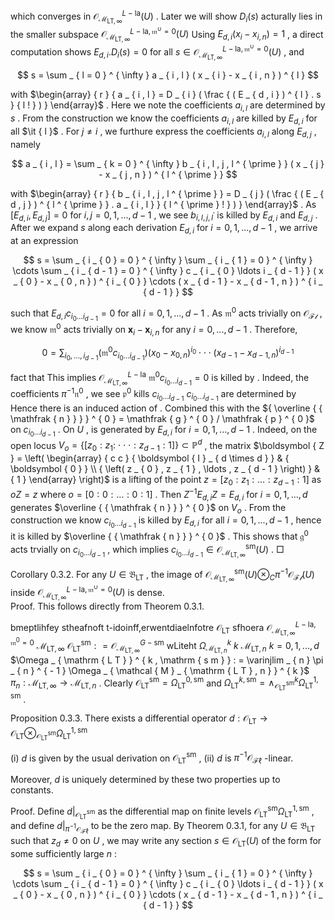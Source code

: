 which converges in ${ \mathcal { O } } _ { \mathcal { M } _ { \mathrm { L T } , \infty } } ^ { L - \mathrm { l a } } ( U )$ . Later we will show $D _ { i } ( s )$ acturally lies in the smaller subspace $\mathcal { O } _ { \mathcal { M } _ { \mathrm { L T } , \infty } } ^ { L - \mathrm { l a } , \mathfrak { m } ^ { \cup } = 0 } ( U )$ Using $E _ { d , i } ( x _ { i } - x _ { i , n } ) = 1$ , a direct computation shows $E _ { d , i } . D _ { i } ( s ) = 0$ for all $s \in \mathcal { O } _ { \mathcal { M } _ { \mathrm { L T } , \infty } } ^ { L - \mathrm { l a } , \mathfrak { m } ^ { \cup } = 0 } ( U )$ , and  

$$
s = \sum _ { l = 0 } ^ { \infty } a _ { i , l } ( x _ { i } - x _ { i , n } ) ^ { l }
$$  

with $\begin{array} { r } { a _ { i , l } = D _ { i } ( \frac { ( E _ { d , i } ) ^ { l } . s } { l ! } ) } \end{array}$ . Here we note the coefficients $a _ { i , l }$ are determined by $s$ . From the construction we know the coefficients $a _ { i , l }$ are killed by $E _ { d , i }$ for all $\it { l }$ . For $j \neq i$ , we furthure express the coefficients $a _ { i , l }$ along $E _ { d , j }$ , namely  

$$
a _ { i , l } = \sum _ { k = 0 } ^ { \infty } b _ { i , l , j , l ^ { \prime } } ( x _ { j } - x _ { j , n } ) ^ { l ^ { \prime } }
$$  

with $\begin{array} { r } { b _ { i , l , j , l ^ { \prime } } = D _ { j } ( \frac { ( E _ { d , j } ) ^ { l ^ { \prime } } . a _ { i , l } } { l ^ { \prime } ! } ) } \end{array}$ . As $[ E _ { d , i } , E _ { d , j } ] = 0$ for $i , j = 0 , 1 , . . . , d - 1$ , we see $b _ { i , l , j , l ^ { \prime } }$ is killed by $E _ { d , i }$ and $E _ { d , j }$ . After we expand $s$ along each derivation $E _ { d , i }$ for $i = 0 , 1 , . . . , d - 1$ , we arrive at an expression  

$$
s = \sum _ { i _ { 0 } = 0 } ^ { \infty } \sum _ { i _ { 1 } = 0 } ^ { \infty } \cdots \sum _ { i _ { d - 1 } = 0 } ^ { \infty } c _ { i _ { 0 } \ldots i _ { d - 1 } } ( x _ { 0 } - x _ { 0 , n } ) ^ { i _ { 0 } } \cdots ( x _ { d - 1 } - x _ { d - 1 , n } ) ^ { i _ { d - 1 } }
$$  

such that $E _ { d , i } c _ { i _ { 0 } \dots i _ { d - 1 } } = 0$ for all $i = 0 , 1 , . . . , d - 1$ . As ${ \mathfrak { m } } ^ { 0 }$ acts trivially on $\mathcal { O } _ { \mathcal { F l } }$ , we know ${ \mathfrak { m } } ^ { 0 }$ acts trivially on $\boldsymbol { x } _ { i } - \boldsymbol { x } _ { i , n }$ for any $i = 0 , . . . , d - 1$ . Therefore,  

$$
0 = \sum _ { i _ { 0 } , \ldots , i _ { d - 1 } } ( \mathfrak { m } ^ { 0 } c _ { i _ { 0 } \ldots i _ { d - 1 } } ) ( x _ { 0 } - x _ { 0 , n } ) ^ { i _ { 0 } } \cdot \cdot \cdot ( x _ { d - 1 } - x _ { d - 1 , n } ) ^ { i _ { d - 1 } }
$$  

fact that This implies $\mathcal { O } _ { \mathcal { M } _ { \mathrm { L T } , \infty } } ^ { L - \mathrm { l a } }$ ${ \mathfrak { m } } ^ { 0 } c _ { i _ { 0 } \dots i _ { d - 1 } } = 0$ is killed by . Indeed, the coefficients $\pi ^ { - 1 } \mathfrak { n } ^ { 0 }$ , we see ${ \mathfrak { p } } ^ { 0 }$ kills $c _ { i _ { 0 } \ldots i _ { d - 1 } }$ $c _ { i _ { 0 } \ldots i _ { d - 1 } }$ are determined by Hence there is an induced action of . Combined this with the ${ \overline { { \mathfrak { n } } } } ^ { 0 } = \mathfrak { g } ^ { 0 } / \mathfrak { p } ^ { 0 }$ on $c _ { i _ { 0 } \ldots i _ { d - 1 } }$ . On $U$ , is generated by $E _ { d , i }$ for $i = 0 , 1 , . . . , d - 1$ . Indeed, on the open locus $V _ { o } = \{ [ z _ { 0 } : z _ { 1 } :$ $\cdot \cdot \cdot : z _ { d - 1 } : 1 ] \} \subset \mathbb { P } ^ { d }$ , the matrix $\boldsymbol { Z } = \left( \begin{array} { c c } { \boldsymbol { I } _ { d \times d } } & { \boldsymbol { 0 } } \\ { \left( z _ { 0 } , z _ { 1 } , \ldots , z _ { d - 1 } \right) } & { 1 } \end{array} \right)$ is a lifting of the point $z = [ z _ { 0 } : z _ { 1 } : . . . : z _ { d - 1 } : 1 ]$ as $o Z = z$ where $o = [ 0 : 0 : \dots : 0 : 1 ]$ . Then $Z ^ { - 1 } E _ { d , i } Z = E _ { d , i }$ for $i = 0 , 1 , . . . , d$ generates $\overline { { \mathfrak { n } } } ^ { 0 }$ on $V _ { o }$ . From the construction we know $c _ { i _ { 0 } \ldots i _ { d - 1 } }$ is killed by $E _ { d , i }$ for all $i = 0 , 1 , . . . , d - 1$ , hence it is killed by $\overline { { \mathfrak { n } } } ^ { 0 }$ . This shows that ${ \mathfrak { g } } ^ { 0 }$ acts trvially on $c _ { i _ { 0 } \ldots i _ { d - 1 } }$ , which implies $c _ { i _ { 0 } \dots i _ { d - 1 } } \in { \mathcal { O } } _ { { \mathcal { M } } _ { \mathrm { L T } , \infty } } ^ { \mathrm { s m } } ( U )$ . □  

Corollary 0.3.2. For any $U \in \mathfrak { B } _ { \mathrm { L T } }$ , the image of $\mathcal { O } _ { \mathcal { M } _ { \mathrm { L T } , \infty } } ^ { \mathrm { s m } } ( U ) \otimes _ { C } \pi ^ { - 1 } \mathcal { O } _ { \mathcal { F l } } ( U )$ inside $\mathcal { O } _ { \mathcal { M } _ { \mathrm { L T } , \infty } } ^ { L - \mathrm { l a } , \mathfrak { m } ^ { \cup } = 0 } ( U )$ is dense.   
Proof. This follows directly from Theorem 0.3.1.  

bmeptlihfey stheafnoft t-idoinff,erwentdiaelnfotre $\mathcal { O } _ { \mathrm { L T } }$ sfhoera $\mathcal { O } _ { \mathcal { M } _ { \mathrm { L T } , \infty } } ^ { L - \mathrm { l a } , \mathfrak { m } ^ { \mathrm { 0 } } = 0 }$ $\mathcal { M } _ { \mathrm { L T } , \infty }$ $\mathcal { O } _ { \mathrm { L T } } ^ { \mathrm { s m } } : = \mathcal { O } _ { \mathcal { M } _ { \mathrm { L T } , \infty } } ^ { G - \mathrm { s m } }$ wLiteht $\Omega _ { \mathcal { M } _ { \mathrm { L T } , n } } ^ { k }$ $k$ $\mathcal { M } _ { \mathrm { L T } , n }$ $k = 0 , 1 , . . . , d$ $\Omega _ { \mathrm { L T } } ^ { k , \mathrm { s m } } : = \varinjlim _ { n } \pi _ { n } ^ { - 1 } \Omega _ { \mathcal { M } _ { \mathrm { L T } , n } } ^ { k }$ $\pi _ { n } : { \mathcal { M } } _ { \mathrm { L T } , \infty } \to { \mathcal { M } } _ { \mathrm { L T } , n }$ . Clearly $\mathcal { O } _ { \mathrm { L T } } ^ { \mathrm { s m } } = \Omega _ { \mathrm { L T } } ^ { 0 , \mathrm { s m } }$ and $\Omega _ { \mathrm { L T } } ^ { k , \mathrm { s m } } = \wedge _ { { \mathcal { O } } _ { \mathrm { L T } } ^ { \mathrm { s m } } } ^ { k } \Omega _ { \mathrm { L T } } ^ { 1 , \mathrm { s m } }$ .  

Proposition 0.3.3. There exists a differential operator $d : \mathcal { O } _ { \mathrm { L T } } \to \mathcal { O } _ { \mathrm { L T } } \otimes _ { \mathcal { O } _ { \mathrm { L T } } ^ { \mathrm { s m } } } \Omega _ { \mathrm { L T } } ^ { 1 , \mathrm { s m } }$  

(i) $d$ is given by the usual derivation on $\mathcal { O } _ { \mathrm { L T } } ^ { \mathrm { s m } }$ , (ii) $d$ is $\pi ^ { - 1 } { \mathcal { O } } _ { { \mathcal { F } } \ell }$ -linear.  

Moreover, $d$ is uniquely determined by these two properties up to constants.  

Proof. Define $d | _ { \mathcal { O } _ { \mathrm { L T } } ^ { \mathrm { s m } } }$ as the differential map on finite levels ${ \mathcal { O } } _ { \mathrm { L T } } ^ { \mathrm { s m } }  \Omega _ { \mathrm { L T } } ^ { \mathrm { 1 , s m } }$ , and define $d | _ { \pi ^ { - 1 } \mathcal { O } _ { \mathcal { F } \ell } }$ to be the zero map. By Theorem 0.3.1, for any $U \in \mathfrak { B } _ { \mathrm { L T } }$ such that $z _ { d } \neq 0$ on $U$ , we may write any section $s \in \mathcal { O } _ { \mathrm { L T } } ( U )$ of the form for some sufficiently large $n$ :  

$$
s = \sum _ { i _ { 0 } = 0 } ^ { \infty } \sum _ { i _ { 1 } = 0 } ^ { \infty } \cdots \sum _ { i _ { d - 1 } = 0 } ^ { \infty } c _ { i _ { 0 } \ldots i _ { d - 1 } } ( x _ { 0 } - x _ { 0 , n } ) ^ { i _ { 0 } } \cdots ( x _ { d - 1 } - x _ { d - 1 , n } ) ^ { i _ { d - 1 } }
$$  
